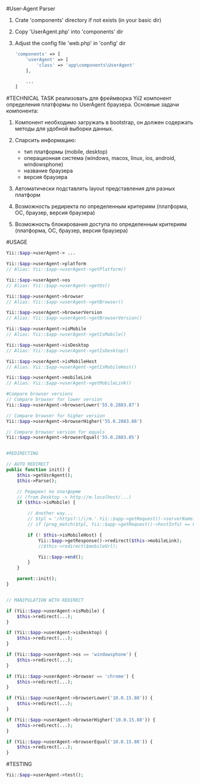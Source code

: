 #User-Agent Parser

1. Crate 'components' directory if not exists (in your basic dir)
2. Copy 'UserAgent.php' into 'components' dir
3. Adjust the config file 'web.php' in 'config' dir

    ```php
    'components' => [
        'userAgent' => [
            'class' => 'app\components\UserAgent'
        ],

        ...
    ]
    ```

#TECHNICAL TASK
реализовать для фреймворка Yii2 компонент определения платформы по UserAgent браузера.
Основные задачи компонента:

1. Компонент необходимо загружать в bootstrap, он должен содержать методы для удобной выборки данных.
2. Спарсить информацию:

   - тип платформы (mobile, desktop)
   - операционная система (windows, macos, linux, ios, android, windowsphone)
   - название браузера
   - версия браузера

3. Автоматически подставлять layout представления для разных платформ
4. Возможность редиректа по определенным критериям (платформа, ОС, браузер, версия браузера)
5. Возможность блокирования доступа по определенным критериям (платформа, ОС, браузер, версия браузера)

#USAGE

```php
Yii::$app->userAgent-> ...

Yii::$app->userAgent->platform
// Alias: Yii::$app->userAgent->getPlatform()

Yii::$app->userAgent->os
// Alias: Yii::$app->userAgent->getOs()

Yii::$app->userAgent->browser
// Alias: Yii::$app->userAgent->getBrowser()

Yii::$app->userAgent->browserVersion
// Alias: Yii::$app->userAgent->getBrowserVersion()

Yii::$app->userAgent->isMobile
// Alias: Yii::$app->userAgent->getIsMobile()

Yii::$app->userAgent->isDesktop
// Alias: Yii::$app->userAgent->getIsDesktop()

Yii::$app->userAgent->isMobileHost
// Alias: Yii::$app->userAgent->getIsMobileHost()

Yii::$app->userAgent->mobileLink
// Alias: Yii::$app->userAgent->getMobileLink()

#Compare browser versions
// Compare browser for lower version
Yii::$app->userAgent->browserLower('55.0.2883.87')

// Compare browser for higher version
Yii::$app->userAgent->browserHigher('55.0.2883.86')

// Compare browser version for equals
Yii::$app->userAgent->browserEqual('55.0.2883.85')


#REDIRECTING

// AUTO REDIRECT
public function init() {
    $this->getUsrAgent();
    $this->Parse();

    // Редирект по платформе
    // (from Desktop -> http://m.localhost/...)
    if ($this->isMobile) {

        // Another way...
        // $tpl = '/https?:\/\/m.'.Yii::$app->getRequest()->serverName.'/';
        // if (preg_match($tpl, Yii::$app->getRequest()->hostInfo) == 0) {

        if (! $this->isMobileHost) {
            Yii::$app->getResponse()->redirect($this->mobileLink);
            //$this->redirect($mobileUrl);

            Yii::$app->end();
        }
    }

    parent::init();
}


// MANIPULATION WITH REDIRECT

if (Yii::$app->userAgent->isMobile) {
    $this->redirect(...);
}

if (Yii::$app->userAgent->isDesktop) {
    $this->redirect(...);
}

if (Yii::$app->userAgent->os == 'windowsphone') {
    $this->redirect(...);
}

if (Yii::$app->userAgent->browser == 'chrome') {
    $this->redirect(...);
}

if (Yii::$app->userAgent->browserLower('10.0.15.88')) {
    $this->redirect(...);
}

if (Yii::$app->userAgent->browserHigher('10.0.15.88')) {
    $this->redirect(...);
}

if (Yii::$app->userAgent->browserEqual('10.0.15.88')) {
    $this->redirect(...);
}


```

#TESTING
```php
Yii::$app->userAgent->test();
```